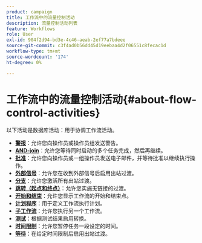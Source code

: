 ```yaml
---
product: campaign
title: 工作流中的流量控制活动
description: 流量控制活动列表
feature: Workflows
role: User
exl-id: 904f2d94-bd3e-4c46-aeab-2ef77a7bdeee
source-git-commit: c3f4ad0b56dd45d19eebaa4d2f06551c8fecac1d
workflow-type: tm+mt
source-wordcount: '174'
ht-degree: 0%

---
```


# 工作流中的流量控制活动{#about-flow-control-activities}

以下活动是数据库活动：用于协调工作流活动。

* **[警报](alert.md)**：允许您向操作员或操作员组发送警告。
* **[AND-join](and-join.md)**：允许您等待同时启动的多个任务完成，然后再继续。
* **[批准](approval.md)**：允许您向操作员或一组操作员发送电子邮件，并等待批准以继续执行操作。
* **[外部信号](external-signal.md)**：允许您在收到外部信号后启用出站过渡。
* **[分支](fork.md)**：允许您激活所有出站过渡。
* **[跳转（起点和终点）](jump-start-point-and-end-point.md)**：允许您实施无链接的过渡。
* **[开始和结束](start-and-end.md)**：允许您显示工作流的开始和结束点。
* **[计划程序](scheduler.md)**：用于定义工作流执行计划。
* **[子工作流](sub-workflow.md)**：允许您执行另一个工作流。
* **[测试](test.md)**：根据测试结果启用转换。
* **[时间限制](time-constraint.md)**：允许您暂停任务一段设定的时间。
* **[等待](wait.md)**：在给定时间限制后启用出站过渡。
  <!--* **Task**: lets you configure task execution. Refer to the [Task](task.md) section.-->
